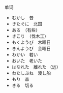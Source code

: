 单词

* むかし　昔
* きたぐに　北国
* ある　（有些）
* きこり　（伐木工）
* もくようび　木曜日
* きんようび　金曜日
* わかい　若い
* おいた　老いた
* はなれた　離れた （远）
* わたしぶね　渡し船
* もり　森
* きる　切る
